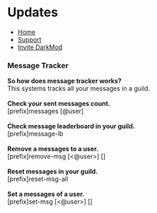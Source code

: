 <h1>Updates</h1>
<p>
  <ul>
    <li><a href = "README.md">Home</a></li>
        <li><a href = "https://discord.gg/GudQ2PkyGk">Support</a></li>
                <li><a href = "https://discord.com/api/oauth2/authorize?client_id=932915599141662840&permissions=8&scope=bot%20applications.commands">Invite DarkMod</a></li>
    </ul>
  </p>
<h3>Message Tracker</h3>
<p>
  <b>So how does message tracker works?</b><br>This systems tracks all your messages in a guild.<br><br>
  <b>Check your sent messages count.</b><br>[prefix]messages [@user]<br><br>
  <b>Check message leaderboard in your guild.</b><br>[prefix]message-lb<br><br>
  <b>Remove a messages to a user.</b><br>[prefix]remove-msg [<@user>] [<amount>]<br><br>
  <b>Reset messages in your guild.</b><br>[prefix]reset-msg-all<br><br>
  <b>Set a messages of a user.</b><br>[prefix]set-msg [<@user>] [<amount>]<br><br>
  </p>


  </p>

